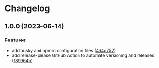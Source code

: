 # Changelog

## 1.0.0 (2023-06-14)


### Features

* add husky and npmrc configuration files ([464c752](https://github.com/goffity/angular-template/commit/464c752f54bfa79352157f9546469a95edb1f807))
* add release-please GitHub Action to automate versioning and releases ([189964b](https://github.com/goffity/angular-template/commit/189964bd6c5ddd21c0039ce3ff2b0d149667f205))
